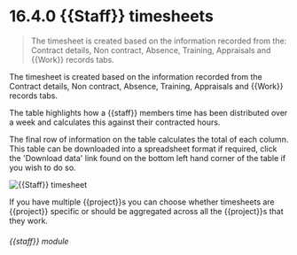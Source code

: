 # 16.4.0    {{Staff}} timesheets

> The timesheet is created based on the information recorded from the: Contract details, Non contract, Absence, Training, Appraisals and {{Work}} records tabs. 

The timesheet is created based on the information recorded from the Contract details, Non contract, Absence, Training, Appraisals and {{Work}} records tabs.

The table highlights how a {{staff}} members time has been distributed over a week and calculates this against their contracted hours. 

The final row of information on the table calculates the total of each column. This table can be downloaded into a spreadsheet format if required, click the 'Download data' link found on the bottom left hand corner of the table if you wish to do so.

![{{Staff}} timesheet]({{imgpath}}123a.png)

If you have multiple {{project}}s you can choose whether timesheets are {{project}} specific or should be aggregated across all the {{project}}s that they work. 

###### {{staff}} module


